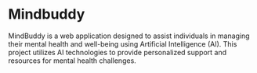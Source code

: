# Mindbuddy
MindBuddy is a web application designed to assist individuals in managing their mental health and well-being using Artificial Intelligence (AI). This project utilizes AI technologies to provide personalized support and resources for mental health challenges.
